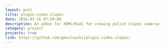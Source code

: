 ```yaml
---
layout: post
title: plugin.video.slopes
date: 2016-03-16 07:59:00
description: An addon for XBMC/Kodi for viewing polish slopes cameras in realtime.
category: project
projects: true
link: https://github.com/gmaslowski/plugin.video.slopes/
---
```

